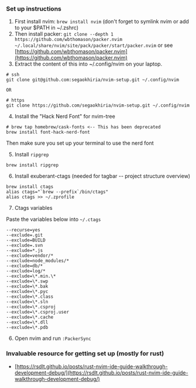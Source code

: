### Set up instructions

1. First install nvim: `brew install nvim` (don't forget to symlink nvim or add to your $PATH in ~/.zshrc)
2. Then install packer: `git clone --depth 1 https://github.com/wbthomason/packer.nvim ~/.local/share/nvim/site/pack/packer/start/packer.nvim` or see [https://github.com/wbthomason/packer.nvim](https://github.com/wbthomason/packer.nvim)
3. Extract the content of this into ~/.config/nvim on your laptop.
```
# ssh
git clone git@github.com:segaokhiria/nvim-setup.git ~/.config/nvim

OR

# https
git clone https://github.com/segaokhiria/nvim-setup.git ~/.config/nvim 
```

4. Install the "Hack Nerd Font" for nvim-tree
```
# brew tap homebrew/cask-fonts <-- This has been deprecated
brew install font-hack-nerd-font
```
Then make sure you set up your terminal to use the nerd font

5. Install `ripgrep`
```
brew install ripgrep
```
6. Install exuberant-ctags (needed for tagbar -- project structure overview)

``` 
brew install ctags
alias ctags="`brew --prefix`/bin/ctags"
alias ctags >> ~/.zprofile
```
7. Ctags variables

Paste the variables below into `~/.ctags`
```
--recurse=yes
--exclude=.git
--exclude=BUILD
--exclude=.svn
--exclude=*.js
--exclude=vendor/*
--exclude=node_modules/*
--exclude=db/*
--exclude=log/*
--exclude=\*.min.\*
--exclude=\*.swp
--exclude=\*.bak
--exclude=\*.pyc
--exclude=\*.class
--exclude=\*.sln
--exclude=\*.csproj
--exclude=\*.csproj.user
--exclude=\*.cache
--exclude=\*.dll
--exclude=\*.pdb
```

6. Open nvim and run `:PackerSync`


### Invaluable resource for getting set up (mostly for rust)
* [https://rsdlt.github.io/posts/rust-nvim-ide-guide-walkthrough-development-debug/](https://rsdlt.github.io/posts/rust-nvim-ide-guide-walkthrough-development-debug/)
